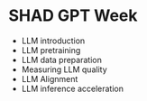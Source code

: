 # SHAD GPT Week

- LLM introduction
- LLM pretraining
- LLM data preparation
- Measuring LLM quality
- LLM Alignment
- LLM inference acceleration
